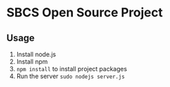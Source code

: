 # SBCS Open Source Project

## Usage

1. Install node.js
2. Install npm
3. `npm install` to install project packages
4. Run the server `sudo nodejs server.js`
